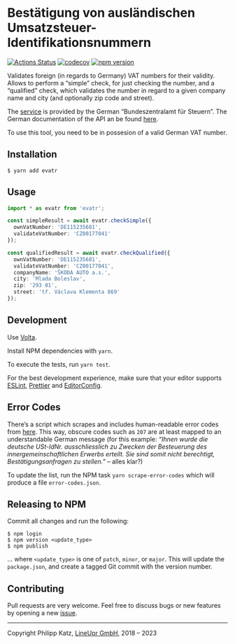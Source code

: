 # Bestätigung von ausländischen Umsatzsteuer-Identifikationsnummern

[![Actions Status](https://github.com/qqilihq/evatr/workflows/CI/badge.svg)](https://github.com/qqilihq/evatr/actions)
[![codecov](https://codecov.io/gh/qqilihq/evatr/branch/master/graph/badge.svg)](https://codecov.io/gh/qqilihq/evatr)
[![npm version](https://badge.fury.io/js/evatr.svg)](https://badge.fury.io/js/evatr)

Validates foreign (in regards to Germany) VAT numbers for their validity. Allows to perform a “simple” check, for just checking the number, and a “qualified” check, which validates the number in regard to a given company name and city (and optionally zip code and street).

The [service](https://evatr.bff-online.de/eVatR/index_html) is provided by the German “Bundeszentralamt für Steuern”. The German documentation of the API an be found [here](https://evatr.bff-online.de/eVatR/xmlrpc/).

To use this tool, you need to be in possesion of a valid German VAT number.

## Installation

```shell
$ yarn add evatr
```

## Usage

```typescript
import * as evatr from 'evatr';

const simpleResult = await evatr.checkSimple({
  ownVatNumber: 'DE115235681',
  validateVatNumber: 'CZ00177041'
});

const qualifiedResult = await evatr.checkQualified({
  ownVatNumber: 'DE115235681',
  validateVatNumber: 'CZ00177041',
  companyName: 'ŠKODA AUTO a.s.',
  city: 'Mlada Boleslav',
  zip: '293 01',
  street: 'tř. Václava Klementa 869'
});
```

## Development

Use [Volta](https://volta.sh).

Install NPM dependencies with `yarn`.

To execute the tests, run `yarn test`.

For the best development experience, make sure that your editor supports [ESLint](https://github.com/Microsoft/vscode-eslint), [Prettier](https://marketplace.visualstudio.com/items?itemName=esbenp.prettier-vscode) and [EditorConfig](http://editorconfig.org).

## Error Codes

There’s a script which scrapes and includes human-readable error codes from [here](https://evatr.bff-online.de/eVatR/xmlrpc/codes). This way, obscure codes such as `207` are at least mapped to an understandable German message (for this example: *“Ihnen wurde die deutsche USt-IdNr. ausschliesslich zu Zwecken der Besteuerung des innergemeinschaftlichen Erwerbs erteilt. Sie sind somit nicht berechtigt, Bestätigungsanfragen zu stellen.”* – alles klar?)

To update the list, run the NPM task `yarn scrape-error-codes` which will produce a file `error-codes.json`.

## Releasing to NPM

Commit all changes and run the following:

```shell
$ npm login
$ npm version <update_type>
$ npm publish
```

… where `<update_type>` is one of `patch`, `minor`, or `major`. This will update the `package.json`, and create a tagged Git commit with the version number.

## Contributing

Pull requests are very welcome. Feel free to discuss bugs or new features by opening a new [issue](https://github.com/qqilihq/evatr/issues).


- - -

Copyright Philipp Katz, [LineUpr GmbH](http://lineupr.com), 2018 – 2023
